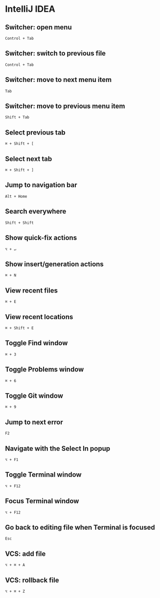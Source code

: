 # IntelliJ IDEA

## Switcher: open menu

`Control + Tab`

## Switcher: switch to previous file

`Control + Tab`

## Switcher: move to next menu item

`Tab`

## Switcher: move to previous menu item

`Shift + Tab`

## Select previous tab

`⌘ + Shift + [`

## Select next tab

`⌘ + Shift + ]`

## Jump to navigation bar

`Alt + Home`

## Search everywhere

`Shift + Shift`

## Show quick-fix actions

`⌥ + ↵`

## Show insert/generation actions

`⌘ + N`

## View recent files

`⌘ + E`

## View recent locations

`⌘ + Shift + E`

## Toggle Find window

`⌘ + 3`

## Toggle Problems window

`⌘ + 6`

## Toggle Git window

`⌘ + 9`

## Jump to next error

`F2`

## Navigate with the Select In popup

`⌥ + F1`

## Toggle Terminal window

`⌥ + F12`

## Focus Terminal window

`⌥ + F12`

## Go back to editing file when Terminal is focused

`Esc`

## VCS: add file

`⌥ + ⌘ + A`

## VCS: rollback file

`⌥ + ⌘ + Z`
